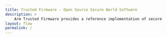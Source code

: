```yaml
---
title: Trusted Firmware - Open Source Secure World Software
description: >
    Arm Trusted Firmware provides a reference implementation of secure world software for Armv8-A and Armv8-M. It provides SoC developers and OEMs with a reference trusted code base complying with the relevant Arm specifications.
layout: flow
permalink: /
---
```

<!-- <div class="section-overlay bg-black overlay-opacity-5"></div>
<div class="container-fluid">
  <div class="row">
    <div id="info" class="col-md-12 text-white text-center page-info col-transform">
      <div class="vert-middle">
        <div class="reveal scale-out">
          <div class="p-t-b-15 fade-in-one">
          </div>
          <div class="p-t-b-15 fade-in-two">
            <h2><span class="title font-weight-200">Trusted Firmware</span><br><span class="sub-title">Open Source Secure World Software</span></h2>
          </div>
          <div class="p-t-b-15 btn-row" id="buttons">
            <a class="btn btn-primary btn-lg fade-in-three bottom-border-five" href="/about/" role="button">Learn More
            </a>
          </div>
        </div>
      </div>
    </div> -->
